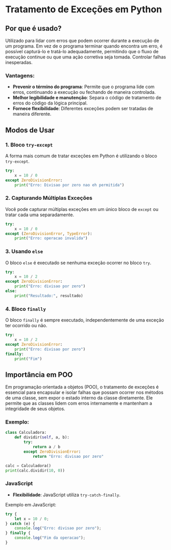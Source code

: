 
# Tratamento de Exceções em Python

## Por que é usado?

Utilizado para lidar com erros que podem ocorrer durante a execução de um programa. Em vez de o programa terminar quando encontra um erro, é possível capturá-lo e tratá-lo adequadamente, permitindo que o fluxo de execução continue ou que uma ação corretiva seja tomada. Controlar falhas inesperadas.

### Vantagens:
- **Prevenir o término do programa**: Permite que o programa lide com erros, continuando a execução ou fechando de maneira controlada.
- **Melhor legibilidade e manutenção**: Separa o código de tratamento de erros do código da lógica principal.
- **Fornece flexibilidade**: Diferentes exceções podem ser tratadas de maneira diferente.

## Modos de Usar

### 1. Bloco `try-except`
A forma mais comum de tratar exceções em Python é utilizando o bloco `try-except`.

```python
try:
    x = 10 / 0
except ZeroDivisionError:
    print("Erro: Divisao por zero nao eh permitida")
```

### 2. Capturando Múltiplas Exceções
Você pode capturar múltiplas exceções em um único bloco de `except` ou tratar cada uma separadamente.

```python
try:
    x = 10 / 0
except (ZeroDivisionError, TypeError):
    print("Erro: operacao invalida")
```

### 3. Usando `else`
O bloco `else` é executado se nenhuma exceção ocorrer no bloco `try`.

```python
try:
    x = 10 / 2
except ZeroDivisionError:
    print("Erro: divisao por zero")
else:
    print("Resultado:", resultado)
```

### 4. Bloco `finally`
O bloco `finally` é sempre executado, independentemente de uma exceção ter ocorrido ou não.

```python
try:
    x = 10 / 2
except ZeroDivisionError:
    print("Erro: divisao por zero")
finally:
    print("Fim")
```

## Importância em POO

Em programação orientada a objetos (POO), o tratamento de exceções é essencial para encapsular e isolar falhas que possam ocorrer nos métodos de uma classe, sem expor o estado interno da classe diretamente. Ele permite que as classes lidem com erros internamente e mantenham a integridade de seus objetos.

### Exemplo:
```python
class Calculadora:
    def dividir(self, a, b):
        try:
            return a / b
        except ZeroDivisionError:
            return "Erro: divisao por zero"

calc = Calculadora()
print(calc.dividir(10, 0))
```

### JavaScript
- **Flexibilidade**: JavaScript utiliza `try-catch-finally`.

Exemplo em JavaScript:
```javascript
try {
    let x = 10 / 0;
} catch (e) {
    console.log("Erro: divisao por zero");
} finally {
    console.log("Fim da operacao");
}
```
